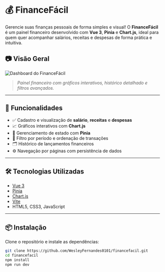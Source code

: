 # 💰 FinanceFácil

Gerencie suas finanças pessoais de forma simples e visual! O **FinanceFácil** é um painel financeiro desenvolvido com **Vue 3**, **Pinia** e **Chart.js**, ideal para quem quer acompanhar salários, receitas e despesas de forma prática e intuitiva.

## 📷 Visão Geral

<img src="screenshot.png" alt="Dashboard do FinanceFácil" />

> *Painel financeiro com gráficos interativos, histórico detalhado e filtros avançados.*

---

## 🚀 Funcionalidades

- ✅ Cadastro e visualização de **salário**, **receitas** e **despesas**
- 📈 Gráficos interativos com **Chart.js**
- 🧠 Gerenciamento de estado com **Pinia**
- 📅 Filtro por período e ordenação de transações
- 🗂 Histórico de lançamentos financeiros
- ⚙️ Navegação por páginas com persistência de dados

---

## 🛠️ Tecnologias Utilizadas

- [Vue 3](https://vuejs.org/)
- [Pinia](https://pinia.vuejs.org/)
- [Chart.js](https://www.chartjs.org/)
- [Vite](https://vitejs.dev/) 
- HTML5, CSS3, JavaScript

---

## 📦 Instalação

Clone o repositório e instale as dependências:

```bash
git clone https://github.com/WesleyFernandes0101/financefacil.git
cd financefacil
npm install
npm run dev
